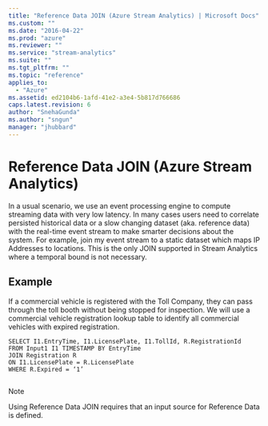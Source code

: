 ```yaml
---
title: "Reference Data JOIN (Azure Stream Analytics) | Microsoft Docs"
ms.custom: ""
ms.date: "2016-04-22"
ms.prod: "azure"
ms.reviewer: ""
ms.service: "stream-analytics"
ms.suite: ""
ms.tgt_pltfrm: ""
ms.topic: "reference"
applies_to: 
  - "Azure"
ms.assetid: ed2104b6-1afd-41e2-a3e4-5b817d766686
caps.latest.revision: 6
author: "SnehaGunda"
ms.author: "sngun"
manager: "jhubbard"
---
```

# Reference Data JOIN (Azure Stream Analytics)
  In a usual scenario, we use an event processing engine to compute streaming data with very low latency. In many cases users need to correlate persisted historical data or a slow changing dataset (aka. reference data) with the real-time event stream to make smarter decisions about the system. For example, join my event stream to a static dataset which maps IP Addresses to locations. This is the only JOIN supported in Stream Analytics where a temporal bound is not necessary.  
  
## Example  
 If a commercial vehicle is registered with the Toll Company, they can pass through the toll booth without being stopped for inspection. We will use a commercial vehicle registration lookup table to identify all commercial vehicles with expired registration.  
  
```  
SELECT I1.EntryTime, I1.LicensePlate, I1.TollId, R.RegistrationId  
FROM Input1 I1 TIMESTAMP BY EntryTime  
JOIN Registration R  
ON I1.LicensePlate = R.LicensePlate  
WHERE R.Expired = ‘1’  
  
```  
  
> [!NOTE]  
>  Using Reference Data JOIN requires that an input source for Reference Data is defined.  
  
  